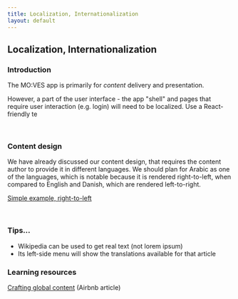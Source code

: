 ```yaml
---
title: Localization, Internationalization
layout: default
---
```


## Localization, Internationalization

### Introduction

The MO:VES app is primarily for *content* delivery and presentation.

However, a part of the user interface - the app "shell" and pages that require user interaction (e.g. login) will need to be localized. Use a React-friendly te

<br>

### Content design

We have already discussed our content design, that requires the content author to provide it in different languages. We should plan for Arabic as one of the languages, which is notable because it is rendered right-to-left, when compared to English and Danish, which are rendered left-to-right. 

[Simple example, right-to-left](rtl.html)

<br>

### Tips...

* Wikipedia can be used to get real text (not lorem ipsum)  
* Its left-side menu will show the translations available for that article

### Learning resources

[Crafting global content](https://medium.com/airbnb-design/ciao-bonjour-hello-konnichiwa-4aedce0f363a) (Airbnb article)

<br>

